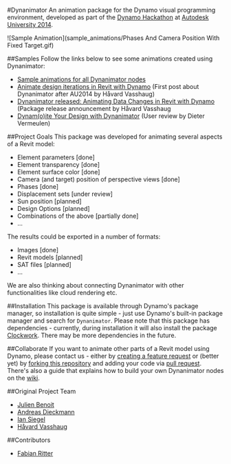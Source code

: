 #Dynanimator
An animation package for the Dynamo visual programming environment, developed as part of the [Dynamo Hackathon](https://www.hackerleague.org/hackathons/autodesk-university-2014-dynamo-hackathon) at [Autodesk University 2014](http://au.autodesk.com).

![Sample Animation](sample_animations/Phases And Camera Position With Fixed Target.gif)

##Samples
Follow the links below to see some animations created using Dynanimator:
- [Sample animations for all Dynanimator nodes](https://github.com/BadMonkeysInc/Dynanimator/wiki/Sample-Animations)
- [Animate design iterations in Revit with Dynamo](http://vasshaug.net/2014/12/18/animate-design-iterations-in-revit-with-dynamo/) (First post about Dynanimator after AU2014 by Håvard Vasshaug)
- [Dynanimator released: Animating Data Changes in Revit with Dynamo](http://vasshaug.net/2015/04/22/dynanimator-released-animating-data-changes-in-revit-with-dynamo/) (Package release announcement by Håvard Vasshaug
- [Dynam(o)ite Your Design with Dynanimator](https://revitbeyondbim.wordpress.com/2015/05/07/dynamoite-your-design-with-dynanimator/) (User review by Dieter Vermeulen)

##Project Goals
This package was developed for animating several aspects of a Revit model:
- Element parameters [done]
- Element transparency [done]
- Element surface color [done]
- Camera (and target) position of perspective views [done]
- Phases [done]
- Displacement sets [under review]
- Sun position [planned]
- Design Options [planned]
- Combinations of the above [partially done]
- ...

The results could be exported in a number of formats:
- Images [done]
- Revit models [planned]
- SAT files [planned]
- ...

We are also thinking about connecting Dynanimator with other functionalities like cloud rendering etc.
 
##Installation
This package is available through Dynamo's package manager, so installation is quite simple - just use Dynamo's built-in package manager and search for ```Dynanimator```.
Please note that this package has dependencies - currently, during installation it will also install the package [Clockwork](https://github.com/CAAD-RWTH/ClockworkForDynamo). There may be more dependencies in the future.

##Collaborate
If you want to animate other parts of a Revit model using Dynamo, please contact us - either by [creating a feature request](https://github.com/BadMonkeysInc/Dynanimator/issues) or (better yet) by [forking this repository](https://help.github.com/articles/fork-a-repo/) and adding your code via [pull request](https://help.github.com/articles/using-pull-requests/). There's also a guide that explains how to build your own Dynanimator nodes on the [wiki](https://github.com/BadMonkeysInc/Dynanimator/wiki/How-To-Make-a-New-Dynanimator-Node).

##Original Project Team
- [Julien Benoit](https://github.com/jbenoit44)
- [Andreas Dieckmann](https://github.com/andydandy74)
- [Ian Siegel](https://github.com/IanSiegelKPF)
- [Håvard Vasshaug](https://github.com/vasshaug)

##Contributors
- [Fabian Ritter](https://github.com/redinkinc)

